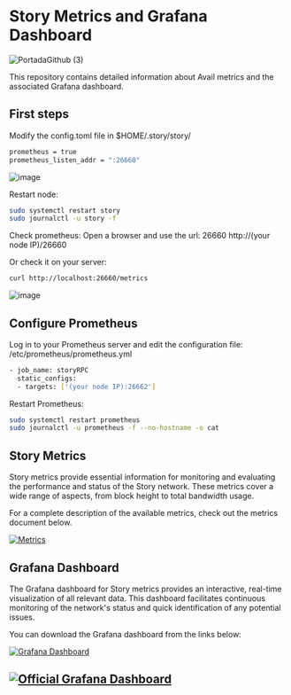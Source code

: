 # Story Metrics and Grafana Dashboard
![PortadaGithub (3)](https://github.com/user-attachments/assets/57b006a4-1d59-4b90-8447-0ccbca335ae1)

This repository contains detailed information about Avail metrics and the associated Grafana dashboard.  

## First steps  

Modify the config.toml file in $HOME/.story/story/

```bash
prometheus = true
prometheus_listen_addr = ":26660"
```
![image](https://github.com/user-attachments/assets/fafc4510-efd8-4799-a304-4ed6e6970ef4)


Restart node:  
```bash
sudo systemctl restart story
sudo journalctl -u story -f
```

Check prometheus:
Open a browser and use the url: 26660
http://(your node IP)/26660

Or check it on your server:
```bash
curl http://localhost:26660/metrics
```
![image](https://github.com/user-attachments/assets/22b1c52e-c9b9-4d94-bfa8-b3cd3166d0f3)

## Configure Prometheus  

Log in to your Prometheus server and edit the configuration file:
/etc/prometheus/prometheus.yml

```bash
- job_name: storyRPC
  static_configs:
  - targets: ['(your node IP):26662']
```

Restart Prometheus:
```bash
sudo systemctl restart prometheus
sudo journalctl -u prometheus -f --no-hostname -o cat
```

## Story Metrics

Story metrics provide essential information for monitoring and evaluating the performance and status of the Story network. These metrics cover a wide range of aspects, from block height to total bandwidth usage.

For a complete description of the available metrics, check out the metrics document below.

[![Metrics](https://img.shields.io/badge/Metrics-View%20Metrics-blue?style=for-the-badge&logo=github&logoColor=white)](https://github.com/Cumulo-pro/Story_protocol/blob/main/monitoring/story_metrics.md)

## Grafana Dashboard

The Grafana dashboard for Story metrics provides an interactive, real-time visualization of all relevant data. This dashboard facilitates continuous monitoring of the network's status and quick identification of any potential issues.

You can download the Grafana dashboard from the links below:

[![Grafana Dashboard](https://img.shields.io/badge/Grafana%20Dashboard-Download-blue?style=for-the-badge&logo=github&logoColor=white)](https://github.com/Cumulo-pro/Avail-tools/blob/main/avail-metrics/Avail%20Metrics%20Cumulo%20v2-1723220570495.json)


[![Official Grafana Dashboard](https://img.shields.io/badge/Grafana%20Dashboard-Official%20Download-blue?style=for-the-badge&logo=grafana&logoColor=white)](https://grafana.com/grafana/dashboards/22059-story-dashboard-by-cumulo/)
---

